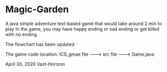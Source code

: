 # Magic-Garden
A java simple adventure text-based  game that would take around 2 min to play
In the game, you may have happy ending or sad ending or get killed with no ending

The flowchart has been updated

The game code location:
ICS_gmae file ---> src file ---> Game.java

April 30, 2020
Vast-Horizon
